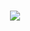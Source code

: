 
<div align="center">
  
<h1 align="center">
  <a href="https://expectatives.ga">
    <img src="http://helydev.com/banners/446862141740548116/banner.png">
  </a>
</h1>

